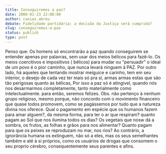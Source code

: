```yaml
---
title: Conseguiremos a paz?
date: 2008-01-23 22:00:00
author: caxias.abreu
debate: Fidelidade partidária: a decisão da Justiça será cumprida?
slug: conseguiremos-a-paz
status: publish 
type: post
---
```


Penso que: Os homens só encontrarão a paz quando conseguirem se entender apenas por palavras, sem usar dos meios bélicos para fazê-lo. Os meios coercitivos e impositivos ( bélicos) para mudar ou "persuadir" o ideal de um povo é o pior caminho, que nunca levará ninguem à PAZ. Por outro lado, há aqueles que tentando mostrar meiguice e carinho, tem em seu interior, o desejo de cada vez ter mais só pra sí, armas armas estas que são tão perigosas quanto às bélicas, Por isso a paz só é atingivel, quando nós nos desarmarmos completamente, tanto materialmente como intelectualmente. para então, seremos felizes. Obs. não pertenço à nenhum grupo religioso, mesmo porque, não concordo com o movimento financeiro que quase todos promovem, como se pagássemos por tudo que a natureza divina nos oferece. Qual o pagamento em espécie que os humanos fazem para amar alguem?, da mesma forma, para ter o ar que respiram? quanto pagam ao Sol que nos ilumina todos os dias? Os vegetais que nosw dá a sombra, os frutos, as folhas e grãos para nos alimentar? Quanto pagam para que os peixes se reproduzam no mar, nos rios? Ao contrário, a ignorância humana os extinguem, não só a eles, mas os seus semelhantes também e até à sí próprios, como os usuários de drogas que consomem o seu proprio cérebro, consequentemente seus parentes e afins.
